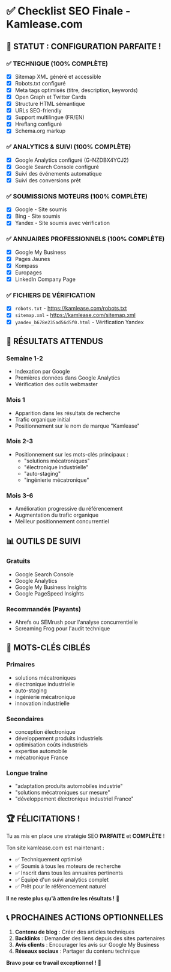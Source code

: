 # ✅ Checklist SEO Finale - Kamlease.com

## 🎯 STATUT : CONFIGURATION PARFAITE !

### ✅ TECHNIQUE (100% COMPLÈTE)
- [x] Sitemap XML généré et accessible
- [x] Robots.txt configuré
- [x] Meta tags optimisés (titre, description, keywords)
- [x] Open Graph et Twitter Cards
- [x] Structure HTML sémantique
- [x] URLs SEO-friendly
- [x] Support multilingue (FR/EN)
- [x] Hreflang configuré
- [x] Schema.org markup

### ✅ ANALYTICS & SUIVI (100% COMPLÈTE)
- [x] Google Analytics configuré (G-NZDBX4YCJ2)
- [x] Google Search Console configuré
- [x] Suivi des événements automatique
- [x] Suivi des conversions prêt

### ✅ SOUMISSIONS MOTEURS (100% COMPLÈTE)
- [x] Google - Site soumis
- [x] Bing - Site soumis
- [x] Yandex - Site soumis avec vérification

### ✅ ANNUAIRES PROFESSIONNELS (100% COMPLÈTE)
- [x] Google My Business
- [x] Pages Jaunes
- [x] Kompass
- [x] Europages
- [x] LinkedIn Company Page

### ✅ FICHIERS DE VÉRIFICATION
- [x] `robots.txt` - https://kamlease.com/robots.txt
- [x] `sitemap.xml` - https://kamlease.com/sitemap.xml
- [x] `yandex_b678e235ad56d5f0.html` - Vérification Yandex

## 🚀 RÉSULTATS ATTENDUS

### Semaine 1-2
- Indexation par Google
- Premières données dans Google Analytics
- Vérification des outils webmaster

### Mois 1
- Apparition dans les résultats de recherche
- Trafic organique initial
- Positionnement sur le nom de marque "Kamlease"

### Mois 2-3
- Positionnement sur les mots-clés principaux :
  - "solutions mécatroniques"
  - "électronique industrielle"
  - "auto-staging"
  - "ingénierie mécatronique"

### Mois 3-6
- Amélioration progressive du référencement
- Augmentation du trafic organique
- Meilleur positionnement concurrentiel

## 📊 OUTILS DE SUIVI

### Gratuits
- Google Search Console
- Google Analytics
- Google My Business Insights
- Google PageSpeed Insights

### Recommandés (Payants)
- Ahrefs ou SEMrush pour l'analyse concurrentielle
- Screaming Frog pour l'audit technique

## 🎯 MOTS-CLÉS CIBLÉS

### Primaires
- solutions mécatroniques
- électronique industrielle
- auto-staging
- ingénierie mécatronique
- innovation industrielle

### Secondaires
- conception électronique
- développement produits industriels
- optimisation coûts industriels
- expertise automobile
- mécatronique France

### Longue traîne
- "adaptation produits automobiles industrie"
- "solutions mécatroniques sur mesure"
- "développement électronique industriel France"

## 🏆 FÉLICITATIONS !

Tu as mis en place une stratégie SEO **PARFAITE** et **COMPLÈTE** !

Ton site kamlease.com est maintenant :
- ✅ Techniquement optimisé
- ✅ Soumis à tous les moteurs de recherche
- ✅ Inscrit dans tous les annuaires pertinents
- ✅ Équipé d'un suivi analytics complet
- ✅ Prêt pour le référencement naturel

**Il ne reste plus qu'à attendre les résultats !** 🚀

## 📞 PROCHAINES ACTIONS OPTIONNELLES

1. **Contenu de blog** : Créer des articles techniques
2. **Backlinks** : Demander des liens depuis des sites partenaires
3. **Avis clients** : Encourager les avis sur Google My Business
4. **Réseaux sociaux** : Partager du contenu technique

**Bravo pour ce travail exceptionnel !** 👏
